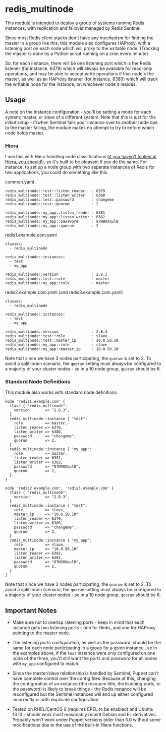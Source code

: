 redis_multinode
===============

This module is intended to deploy a group of systems running [Redis](http://redis.io) instances, with replication and failover managed by Redis Sentinel.

Since most Redis client stacks don't have any mechanism for finding the master in a group like this, this module also configures HAProxy, with a listening port on each node which will proxy to the writable node.  (Tracking the master is done by a Python script running on a cron every minute)

So, for each instance, there will be one listening port which is the Redis listener (for instance, 6379) which will always be available for read-only operations, and may be able to accept write operations if that node's the master, as well as an HAProxy listener (for instance, 6380) which will track the writable node for the instance, on whichever node it resides.

## Usage ##

A note on the instance configuration - you'll be setting a mode for each system; master, or slave of a different system.  Note that this is just for the *initial setup* - if/when Sentinel fails your instance over to another node due to the master failing, the module makes no attempt to try to enfore which node holds master.

### Hiera ###

I use this with Hiera handling node classifications ([if you haven't looked at Hiera, you should!](http://docs.puppetlabs.com/hiera/1/)), so it's built to be pleasant if you do the same.  For instance, to set up a node group with two separate instances of Redis for two applications, you could do something like this.

common.yaml

    redis_multinode::test::listen_reader   : 6379
    redis_multinode::test::listen_writer   : 6380
    redis_multinode::test::password        : changeme
    redis_multinode::test::quorum          : 2

    redis_multinode::my_app::listen_reader : 6381
    redis_multinode::my_app::listen_writer : 6382
    redis_multinode::my_app::password      : 87W98XqulD
    redis_multinode::my_app::quorum        : 2

redis1.example.com.yaml

    classes:
      - redis_multinode

    redis_multinode::instances:
      - test
      - my_app

    redis_multinode::version               : 2.8.3
    redis_multinode::test::role            : master
    redis_multinode::my_app::role          : master

redis2.example.com.yaml (and redis3.example.com.yaml)

    classes:
      - redis_multinode

    redis_multinode::instances:
      - test
      - my_app

    redis_multinode::version               : 2.8.3
    redis_multinode::test::role            : slave
    redis_multinode::test::master_ip       : 10.0.50.10
    redis_multinode::my_app::role          : slave
    redis_multinode::my_app::master_ip     : 10.0.50.10

Note that since we have 3 nodes participating, the `quorum` is set to 2.  To avoid a split-brain scenario, the `quorum` setting must always be configured to a majority of your cluster nodes - so in a 10 node group, `quorum` should be 6.

### Standard Node Definitions ###

This module also works with standard node definitions.

    node 'redis1.example.com' {
      class { "redis_multinode":
        version       => "2.8.3",
      }
      redis_multinode::instance { "test":
        role          => master,
        listen_reader => 6379,
        listen_writer => 6380,
        password      => "changeme",
        quorum        => 2,
      }
      redis_multinode::instance { "my_app":
        role          => master,
        listen_reader => 6381,
        listen_writer => 6382,
        password      => "87W98XqulD",
        quorum        => 2,
      }
    }

    node 'redis2.example.com', 'redis3.example.com' {
      class { "redis_multinode":
        version       => "2.8.3",
      }
      redis_multinode::instance { "test":
        role          => slave,
        master_ip     => "10.0.50.10"
        listen_reader => 6379,
        listen_writer => 6380,
        password      => "changeme",
        quorum        => 2,
      }
      redis_multinode::instance { "my_app":
        role          => slave,
        master_ip     => "10.0.50.10"
        listen_reader => 6381,
        listen_writer => 6382,
        password      => "87W98XqulD",
        quorum        => 2,
      }
    }

Note that since we have 3 nodes participating, the `quorum` is set to 2.  To avoid a split-brain scenario, the `quorum` setting must always be configured to a majority of your cluster nodes - so in a 10 node group, `quorum` should be 6.

## Important Notes ##

 - Make sure not to overlap listening ports - keep in mind that each instance gets two listening ports - one for Redis, and one for HAProxy pointing to the master node.

 - The listening ports configuration, as well as the password, should be the same for each node participating in a group for a given instance.. so in the examples above, if the `test` instance were only configured on one node of the three, you'd still want the ports and password for all nodes with `my_app` configured to match.

 - Since the master/slave relationship is handled by Sentinel, Puppet can't have complete control over the config files.  Because of this, changing the configuration of an instance (the resource title, the listening ports, or the password) is likely to break things - the Redis instance will be reconfigured but the Sentinel instances will end up either configured incorrectly or with duplicate configuration.

 - Tested on RHEL/CentOS 6 (requires EPEL to be enabled) and Ubuntu 13.10 - should work most reasonably recent Debian and EL derivatives.  Probably won't work under Puppet versions older than 3.0 without some modifications due to the use of the built-in Hiera functions.
